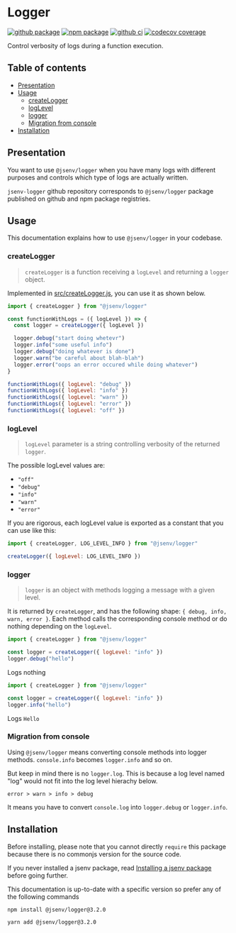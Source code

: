# Logger

[![github package](https://img.shields.io/github/package-json/v/jsenv/jsenv-logger.svg?logo=github&label=package)](https://github.com/jsenv/jsenv-logger/packages)
[![npm package](https://img.shields.io/npm/v/@jsenv/logger.svg?logo=npm&label=package)](https://www.npmjs.com/package/@jsenv/logger)
[![github ci](https://github.com/jsenv/jsenv-logger/workflows/ci/badge.svg)](https://github.com/jsenv/jsenv-logger/actions?workflow=ci)
[![codecov coverage](https://codecov.io/gh/jsenv/jsenv-logger/branch/master/graph/badge.svg)](https://codecov.io/gh/jsenv/jsenv-logger)

Control verbosity of logs during a function execution.

## Table of contents

- [Presentation](#Presentation)
- [Usage](#usage)
  - [createLogger](#createLogger)
  - [logLevel](#logLevel)
  - [logger](#logger)
  - [Migration from console](#migration-from-console)
- [Installation](#installation)

## Presentation

You want to use `@jsenv/logger` when you have many logs with different purposes and controls which type of logs are actually written.

`jsenv-logger` github repository corresponds to `@jsenv/logger` package published on github and npm package registries.

## Usage

This documentation explains how to use `@jsenv/logger` in your codebase.

### createLogger

> `createLogger` is a function receiving a `logLevel` and returning a `logger` object.

Implemented in [src/createLogger.js](./src/createLogger.js), you can use it as shown below.

```js
import { createLogger } from "@jsenv/logger"

const functionWithLogs = ({ logLevel }) => {
  const logger = createLogger({ logLevel })

  logger.debug("start doing whetevr")
  logger.info("some useful info")
  logger.debug("doing whatever is done")
  logger.warn("be careful about blah-blah")
  logger.error("oops an error occured while doing whatever")
}

functionWithLogs({ logLevel: "debug" })
functionWithLogs({ logLevel: "info" })
functionWithLogs({ logLevel: "warn" })
functionWithLogs({ logLevel: "error" })
functionWithLogs({ logLevel: "off" })
```

### logLevel

> `logLevel` parameter is a string controlling verbosity of the returned `logger`.

The possible logLevel values are:

- `"off"`
- `"debug"`
- `"info"`
- `"warn"`
- `"error"`

If you are rigorous, each logLevel value is exported as a constant that you can use like this:

```js
import { createLogger, LOG_LEVEL_INFO } from "@jsenv/logger"

createLogger({ logLevel: LOG_LEVEL_INFO })
```

### logger

> `logger` is an object with methods logging a message with a given level.

It is returned by `createLogger`, and has the following shape: `{ debug, info, warn, error }`. Each method calls the corresponding console method or do nothing depending on the `logLevel`.

```js
import { createLogger } from "@jsenv/logger"

const logger = createLogger({ logLevel: "info" })
logger.debug("hello")
```

Logs nothing

```js
import { createLogger } from "@jsenv/logger"

const logger = createLogger({ logLevel: "info" })
logger.info("hello")
```

Logs `Hello`

### Migration from console

Using `@jsenv/logger` means converting console methods into logger methods. `console.info` becomes `logger.info` and so on.

But keep in mind there is no `logger.log`. This is because a log level named "log" would not fit into the log level hierachy below.

```
error > warn > info > debug
```

It means you have to convert `console.log` into `logger.debug` or `logger.info`.

## Installation

Before installing, please note that you cannot directly `require` this package because there is no commonjs version for the source code.

If you never installed a jsenv package, read [Installing a jsenv package](https://github.com/jsenv/jsenv-core/blob/master/docs/installing-jsenv-package.md#installing-a-jsenv-package) before going further.

This documentation is up-to-date with a specific version so prefer any of the following commands

```console
npm install @jsenv/logger@3.2.0
```

```console
yarn add @jsenv/logger@3.2.0
```
